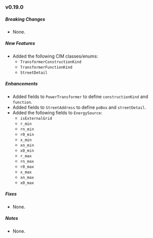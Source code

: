 ### v0.19.0

##### Breaking Changes

* None.

##### New Features

* Added the following CIM classes/enums:
    * `TransformerConstructionKind`
    * `TransformerFunctionKind`
    * `StreetDetail`

##### Enhancements

* Added fields to `PowerTransformer` to define `constructionKind` and `function`.
* Added fields to `StreetAddress` to define `poBox` and `streetDetail`.
* Added the following fields to `EnergySource`:
    * `isExternalGrid`
    * `r_min`
    * `rn_min`
    * `r0_min`
    * `x_min`
    * `xn_min`
    * `x0_min`
    * `r_max`
    * `rn_max`
    * `r0_max`
    * `x_max`
    * `xn_max`
    * `x0_max`

##### Fixes

* None.

##### Notes

* None.

